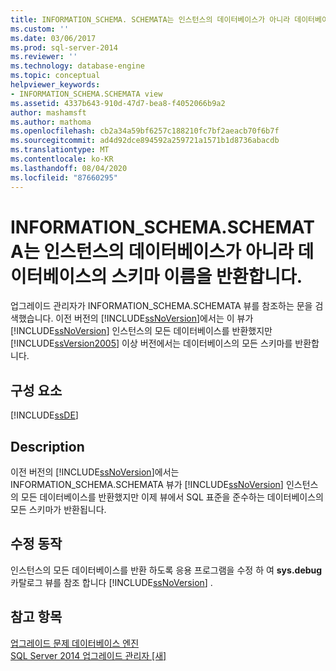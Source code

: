 ```yaml
---
title: INFORMATION_SCHEMA. SCHEMATA는 인스턴스의 데이터베이스가 아니라 데이터베이스의 스키마 이름을 반환 합니다. | Microsoft Docs
ms.custom: ''
ms.date: 03/06/2017
ms.prod: sql-server-2014
ms.reviewer: ''
ms.technology: database-engine
ms.topic: conceptual
helpviewer_keywords:
- INFORMATION_SCHEMA.SCHEMATA view
ms.assetid: 4337b643-910d-47d7-bea8-f4052066b9a2
author: mashamsft
ms.author: mathoma
ms.openlocfilehash: cb2a34a59bf6257c188210fc7bf2aeacb70f6b7f
ms.sourcegitcommit: ad4d92dce894592a259721a1571b1d8736abacdb
ms.translationtype: MT
ms.contentlocale: ko-KR
ms.lasthandoff: 08/04/2020
ms.locfileid: "87660295"
---
```

# <a name="information_schemaschemata-returns-schema-names-in-a-database-not-databases-in-an-instance"></a>INFORMATION_SCHEMA.SCHEMATA는 인스턴스의 데이터베이스가 아니라 데이터베이스의 스키마 이름을 반환합니다.
  업그레이드 관리자가 INFORMATION_SCHEMA.SCHEMATA 뷰를 참조하는 문을 검색했습니다. 이전 버전의 [!INCLUDE[ssNoVersion](../../includes/ssnoversion-md.md)]에서는 이 뷰가 [!INCLUDE[ssNoVersion](../../includes/ssnoversion-md.md)] 인스턴스의 모든 데이터베이스를 반환했지만 [!INCLUDE[ssVersion2005](../../includes/ssversion2005-md.md)] 이상 버전에서는 데이터베이스의 모든 스키마를 반환합니다.  
  
## <a name="component"></a>구성 요소  
 [!INCLUDE[ssDE](../../includes/ssde-md.md)]  
  
## <a name="description"></a>Description  
 이전 버전의 [!INCLUDE[ssNoVersion](../../includes/ssnoversion-md.md)]에서는 INFORMATION_SCHEMA.SCHEMATA 뷰가 [!INCLUDE[ssNoVersion](../../includes/ssnoversion-md.md)] 인스턴스의 모든 데이터베이스를 반환했지만 이제 뷰에서 SQL 표준을 준수하는 데이터베이스의 모든 스키마가 반환됩니다.  
  
## <a name="corrective-action"></a>수정 동작  
 인스턴스의 모든 데이터베이스를 반환 하도록 응용 프로그램을 수정 하 여 **sys.debug** 카탈로그 뷰를 참조 합니다 [!INCLUDE[ssNoVersion](../../includes/ssnoversion-md.md)] .  
  
## <a name="see-also"></a>참고 항목  
 [업그레이드 문제 데이터베이스 엔진](../../../2014/sql-server/install/database-engine-upgrade-issues.md)   
 [SQL Server 2014 업그레이드 관리자 &#91;새&#93;](sql-server-2014-upgrade-advisor.md)  
  
  
